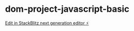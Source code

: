 # dom-project-javascript-basic

[Edit in StackBlitz next generation editor ⚡️](https://stackblitz.com/~/github.com/UsmanWarraich07/dom-project-javascript-basic)